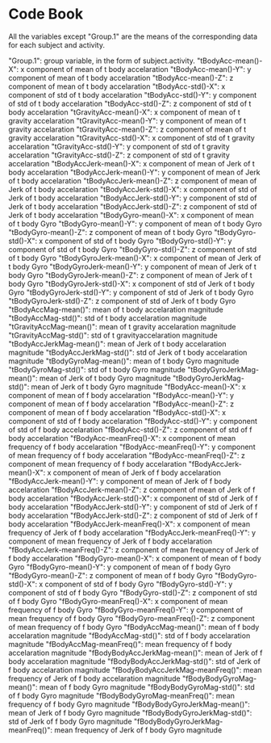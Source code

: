 Code Book
======================

All the variables except "Group.1" are the means of the corresponding data for each subject and activity.

"Group.1": group variable, in the form of subject.activity.
"tBodyAcc-mean()-X": x component of mean of t body accelaration
"tBodyAcc-mean()-Y": y component of mean of t body accelaration
"tBodyAcc-mean()-Z": z component of mean of t body accelaration
"tBodyAcc-std()-X": x component of std of t body accelaration
"tBodyAcc-std()-Y": y component of std of t body accelaration
"tBodyAcc-std()-Z": z component of std of t body accelaration
"tGravityAcc-mean()-X": x component of mean of t gravity accelaration
"tGravityAcc-mean()-Y": y component of mean of t gravity accelaration
"tGravityAcc-mean()-Z": z component of mean of t gravity accelaration
"tGravityAcc-std()-X": x component of std of t gravity accelaration
"tGravityAcc-std()-Y": y component of std of t gravity accelaration
"tGravityAcc-std()-Z": z component of std of t gravity accelaration
"tBodyAccJerk-mean()-X": x component of mean of Jerk of t body accelaration
"tBodyAccJerk-mean()-Y": y component of mean of Jerk of t body accelaration
"tBodyAccJerk-mean()-Z": z component of mean of Jerk of t body accelaration
"tBodyAccJerk-std()-X": x component of std of Jerk of t body accelaration
"tBodyAccJerk-std()-Y": y component of std of Jerk of t body accelaration
"tBodyAccJerk-std()-Z": z component of std of Jerk of t body accelaration
"tBodyGyro-mean()-X": x component of mean of t body Gyro 
"tBodyGyro-mean()-Y": y component of mean of t body Gyro 
"tBodyGyro-mean()-Z": z component of mean of t body Gyro 
"tBodyGyro-std()-X": x component of std of t body Gyro
"tBodyGyro-std()-Y": y component of std of t body Gyro
"tBodyGyro-std()-Z": z component of std of t body Gyro
"tBodyGyroJerk-mean()-X": x component of mean of Jerk of t body Gyro
"tBodyGyroJerk-mean()-Y": y component of mean of Jerk of t body Gyro
"tBodyGyroJerk-mean()-Z": z component of mean of Jerk of t body Gyro
"tBodyGyroJerk-std()-X": x component of std of Jerk of t body Gyro
"tBodyGyroJerk-std()-Y": y component of std of Jerk of t body Gyro
"tBodyGyroJerk-std()-Z": z component of std of Jerk of t body Gyro
"tBodyAccMag-mean()": mean of t body accelaration magnitude
"tBodyAccMag-std()": std of t body accelaration magnitude
"tGravityAccMag-mean()": mean of t gravity accelaration magnitude
"tGravityAccMag-std()": std of t gravityaccelaration magnitude
"tBodyAccJerkMag-mean()": mean of Jerk of t body accelaration magnitude
"tBodyAccJerkMag-std()": std of Jerk of t body accelaration magnitude
"tBodyGyroMag-mean()": mean of t body Gyro magnitude
"tBodyGyroMag-std()": std of t body Gyro magnitude
"tBodyGyroJerkMag-mean()": mean of Jerk of t body Gyro magnitude
"tBodyGyroJerkMag-std()": mean of Jerk of t body Gyro magnitude
"fBodyAcc-mean()-X": x component of mean of f body accelaration
"fBodyAcc-mean()-Y": y component of mean of f body accelaration
"fBodyAcc-mean()-Z": z component of mean of f body accelaration
"fBodyAcc-std()-X": x component of std of f body accelaration
"fBodyAcc-std()-Y": y component of std of f body accelaration
"fBodyAcc-std()-Z": z component of std of f body accelaration
"fBodyAcc-meanFreq()-X": x component of mean frequency of f body accelaration
"fBodyAcc-meanFreq()-Y": y component of mean frequency of f body accelaration
"fBodyAcc-meanFreq()-Z": z component of mean frequency of f body accelaration
"fBodyAccJerk-mean()-X": x component of mean of Jerk of f body accelaration
"fBodyAccJerk-mean()-Y": y component of mean of Jerk of f body accelaration
"fBodyAccJerk-mean()-Z": z component of mean of Jerk of f body accelaration
"fBodyAccJerk-std()-X": x component of std of Jerk of f body accelaration
"fBodyAccJerk-std()-Y": y component of std of Jerk of f body accelaration
"fBodyAccJerk-std()-Z": z component of std of Jerk of f body accelaration
"fBodyAccJerk-meanFreq()-X": x component of mean frequency of Jerk of f body accelaration
"fBodyAccJerk-meanFreq()-Y": y component of mean frequency of Jerk of f body accelaration
"fBodyAccJerk-meanFreq()-Z": z component of mean frequency of Jerk of f body accelaration
"fBodyGyro-mean()-X": x component of mean of f body Gyro
"fBodyGyro-mean()-Y": y component of mean of f body Gyro
"fBodyGyro-mean()-Z": z component of mean of f body Gyro
"fBodyGyro-std()-X": x component of std of f body Gyro
"fBodyGyro-std()-Y": y component of std of f body Gyro
"fBodyGyro-std()-Z": z component of std of f body Gyro
"fBodyGyro-meanFreq()-X": x component of mean frequency of f body Gyro
"fBodyGyro-meanFreq()-Y": y component of mean frequency of f body Gyro
"fBodyGyro-meanFreq()-Z": z component of mean frequency of f body Gyro
"fBodyAccMag-mean()": mean of f body accelaration magnitude
"fBodyAccMag-std()": std of f body accelaration magnitude
"fBodyAccMag-meanFreq()": mean frequency of f body accelaration magnitude
"fBodyBodyAccJerkMag-mean()": mean of Jerk of f body accelaration magnitude
"fBodyBodyAccJerkMag-std()": std of Jerk of f body accelaration magnitude
"fBodyBodyAccJerkMag-meanFreq()": mean frequency of Jerk of f body accelaration magnitude
"fBodyBodyGyroMag-mean()": mean of f body Gyro magnitude
"fBodyBodyGyroMag-std()": std of f body Gyro magnitude
"fBodyBodyGyroMag-meanFreq()": mean frequency of f body Gyro magnitude
"fBodyBodyGyroJerkMag-mean()": mean of Jerk of f body Gyro magnitude
"fBodyBodyGyroJerkMag-std()": std of Jerk of f body Gyro magnitude
"fBodyBodyGyroJerkMag-meanFreq()": mean frequency of Jerk of f body Gyro magnitude
